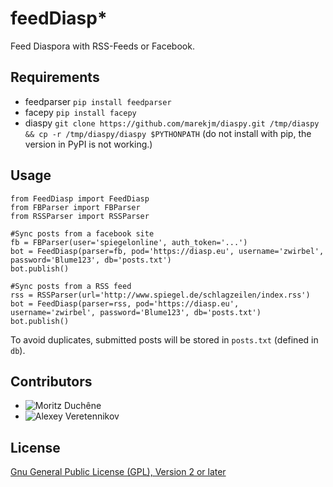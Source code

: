 # feedDiasp*
Feed Diaspora with RSS-Feeds or Facebook.
## Requirements

 * feedparser `pip install feedparser`
 * facepy `pip install facepy`
 * diaspy `git clone https://github.com/marekjm/diaspy.git /tmp/diaspy && cp -r /tmp/diaspy/diaspy $PYTHONPATH` (do not install with pip, the version in PyPI is not working.)

## Usage

    from FeedDiasp import FeedDiasp
    from FBParser import FBParser
    from RSSParser import RSSParser
    
    #Sync posts from a facebook site
    fb = FBParser(user='spiegelonline', auth_token='...')
    bot = FeedDiasp(parser=fb, pod='https://diasp.eu', username='zwirbel', password='Blume123', db='posts.txt')
    bot.publish()
    
    #Sync posts from a RSS feed
    rss = RSSParser(url='http://www.spiegel.de/schlagzeilen/index.rss')
    bot = FeedDiasp(parser=rss, pod='https://diasp.eu', username='zwirbel', password='Blume123', db='posts.txt')
    bot.publish()
    
To avoid duplicates, submitted posts will be stored in `posts.txt` (defined in `db`).

## Contributors
* ![Moritz Duchêne](https://github.com/Debakel)
* ![Alexey Veretennikov](https://github.com/fourier)

## License

[Gnu General Public License (GPL), Version 2 or later](https://www.gnu.org/licenses/gpl-2.0.html#SEC1)
